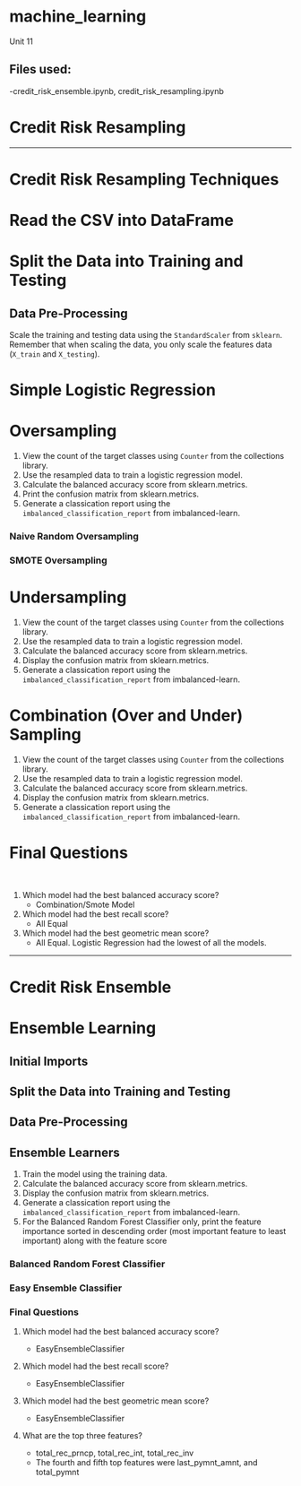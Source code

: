# machine_learning
Unit 11
## Files used: 
  -credit_risk_ensemble.ipynb, credit_risk_resampling.ipynb

# Credit Risk Resampling
---------------------------------------
# Credit Risk Resampling Techniques
# Read the CSV into DataFrame
# Split the Data into Training and Testing
## Data Pre-Processing

Scale the training and testing data using the `StandardScaler` from `sklearn`. Remember that when scaling the data, you only scale the features data (`X_train` and `X_testing`).

# Simple Logistic Regression
# Oversampling
1. View the count of the target classes using `Counter` from the collections library. 
3. Use the resampled data to train a logistic regression model.
3. Calculate the balanced accuracy score from sklearn.metrics.
4. Print the confusion matrix from sklearn.metrics.
5. Generate a classication report using the `imbalanced_classification_report` from imbalanced-learn.
### Naive Random Oversampling
### SMOTE Oversampling
# Undersampling
1. View the count of the target classes using `Counter` from the collections library. 
3. Use the resampled data to train a logistic regression model.
3. Calculate the balanced accuracy score from sklearn.metrics.
4. Display the confusion matrix from sklearn.metrics.
5. Generate a classication report using the `imbalanced_classification_report` from imbalanced-learn.
# Combination (Over and Under) Sampling
1. View the count of the target classes using `Counter` from the collections library. 
3. Use the resampled data to train a logistic regression model.
3. Calculate the balanced accuracy score from sklearn.metrics.
4. Display the confusion matrix from sklearn.metrics.
5. Generate a classication report using the `imbalanced_classification_report` from imbalanced-learn.
# Final Questions
​
1. Which model had the best balanced accuracy score?
​
   - Combination/Smote Model
​
2. Which model had the best recall score?
​
    - All Equal
​
3. Which model had the best geometric mean score?
​
    - All Equal.  Logistic Regression had the lowest of all the models. 
​



----------------------------------------------------------------
# Credit Risk Ensemble

# Ensemble Learning

## Initial Imports
## Split the Data into Training and Testing
## Data Pre-Processing
## Ensemble Learners
1. Train the model using the training data. 
2. Calculate the balanced accuracy score from sklearn.metrics.
3. Display the confusion matrix from sklearn.metrics.
4. Generate a classication report using the `imbalanced_classification_report` from imbalanced-learn.
5. For the Balanced Random Forest Classifier only, print the feature importance sorted in descending order (most important feature to least important) along with the feature score
### Balanced Random Forest Classifier
### Easy Ensemble Classifier
### Final Questions

1. Which model had the best balanced accuracy score?

    - EasyEnsembleClassifier

2. Which model had the best recall score?

    - EasyEnsembleClassifier

3. Which model had the best geometric mean score?

    - EasyEnsembleClassifier

4. What are the top three features?

    - total_rec_prncp, total_rec_int, total_rec_inv
    - The fourth and fifth top features were last_pymnt_amnt, and total_pymnt
